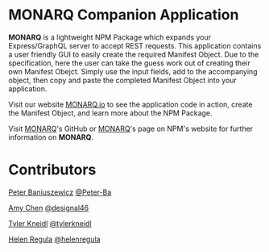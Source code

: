 # MONARQ Companion Application

**MONARQ** is a lightweight NPM Package which expands your Express/GraphQL server to accept REST requests. This application contains a user friendly GUI to easily create the required Manifest Object. Due to the specification, here the user can take the guess work out of creating their own Manifest Obejct. Simply use the input fields, add to the accompanying object, then copy and paste the completed Manifest Object into your application. 

Visit our website [MONARQ.io](http://monarq.io/) to see the application code in action, create the Manifest Object, and learn more about the NPM Package. 

Visit [MONARQ](https://github.com/oslabs-beta/MONARQ)'s GitHub or [MONARQ](https://www.npmjs.com/package/monarq)'s page on NPM's website for further information on **MONARQ**. 

# Contributors

[Peter Baniuszewicz](https://www.linkedin.com/in/peterbaniuszewicz/) [@Peter-Ba](https://github.com/Peter-Ba)

[Amy Chen](https://www.linkedin.com/in/amyechen) [@designal46](https://github.com/designal46)

[Tyler Kneidl](https://www.linkedin.com/in/tylerkneidl/) [@tylerkneidl](https://github.com/tylerkneidl)

[Helen Regula](https://www.linkedin.com/in/helen-regula/) [@helenregula](https://github.com/helenregula)
